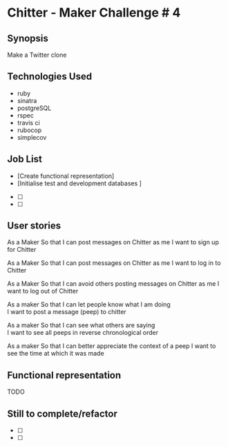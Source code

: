 Chitter - Maker Challenge \# 4
=======================

## Synopsis
Make a Twitter clone
## Technologies Used

- ruby
- sinatra
- postgreSQL
- rspec
- travis ci
- rubocop
- simplecov

## Job List

- [Create functional representation]
- [Initialise test and development databases ]
- [ ]
- [ ]

## User stories

As a Maker
So that I can post messages on Chitter as me
I want to sign up for Chitter

As a Maker
So that I can post messages on Chitter as me
I want to log in to Chitter

As a Maker
So that I can avoid others posting messages on Chitter as me
I want to log out of Chitter

As a maker
So that I can let people know what I am doing  
I want to post a message (peep) to chitter

As a maker
So that I can see what others are saying  
I want to see all peeps in reverse chronological order

As a maker
So that I can better appreciate the context of a peep
I want to see the time at which it was made

## Functional representation

TODO

## Still to complete/refactor

- [ ]
- [ ]
